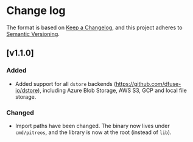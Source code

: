 # Change log

The format is based on [Keep a Changelog](https://keepachangelog.com/en/1.0.0/),
and this project adheres to [Semantic Versioning](https://semver.org/spec/v2.0.0.html).

## [v1.1.0]

### Added

* Added support for all `dstore` backends (https://github.com/dfuse-io/dstore), including Azure Blob Storage, AWS S3, GCP and local file storage.

### Changed

* Import paths have been changed. The binary now lives under `cmd/pitreos`, and the library is now at the root (instead of `lib`).
